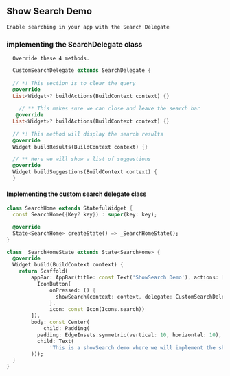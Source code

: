 ##  Show Search Demo

    Enable searching in your app with the Search Delegate


### implementing the SearchDelegate class
      Override these 4 methods.
```dart
  CustomSearchDelegate extends SearchDelegate {
  
  // *! This section is to clear the query
  @override
  List<Widget>? buildActions(BuildContext context) {}
  
    // ** This makes sure we can close and leave the search bar
   @override
  List<Widget>? buildActions(BuildContext context) {}
  
  // *! This method will display the search results
  @override
  Widget buildResults(BuildContext context) {}

  // ** Here we will show a list of suggestions
  @override
  Widget buildSuggestions(BuildContext context) {
  }
```

#### Implementing the custom search delegate class  
```dart
class SearchHome extends StatefulWidget {
  const SearchHome({Key? key}) : super(key: key);

  @override
  State<SearchHome> createState() => _SearchHomeState();
}

class _SearchHomeState extends State<SearchHome> {
  @override
  Widget build(BuildContext context) {
    return Scaffold(
        appBar: AppBar(title: const Text('ShowSearch Demo'), actions: [
          IconButton(
              onPressed: () {
                showSearch(context: context, delegate: CustomSearchDelegate());
              },
              icon: const Icon(Icons.search))
        ]),
        body: const Center(
            child: Padding(
          padding: EdgeInsets.symmetric(vertical: 10, horizontal: 10),
          child: Text(
              'This is a showSearch demo where we will implement the showSearch delegate. '),
        )));
  }
}
 ```
 


 
